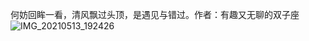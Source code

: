 何妨回眸一看，清风飘过头顶，是遇见与错过。作者：有趣又无聊的双子座
![IMG_20210513_192426](https://user-images.githubusercontent.com/55280365/157995095-39c671ed-805d-4513-8dbb-46190600f8ad.jpg)
